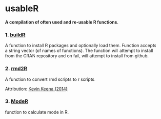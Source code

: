 # usableR
**A compilation of often used and re-usable R functions.**


### 1. [buildR](https://raw.githubusercontent.com/karthikskumar/usableR/master/buildR) ###
A function to install R packages and optionally load them.
Function accepts a string vector (of names of functions).
The function will attempt to install from the CRAN repository and on fail, will attempt to install from github.

### 2. [rmd2R](https://raw.githubusercontent.com/karthikskumar/usableR/master/rmd2R) ###
A function to convert rmd scripts to r scripts.

Attribution: [Kevin Keena (2014)](http://rstudio-pubs-static.s3.amazonaws.com/12734_0a38887f19a34d92b7311a2c9cb15022.html)

### 3. [ModeR](https://raw.githubusercontent.com/karthikskumar/usableR/master/ModeR) ###
function to calculate mode in R.
